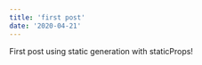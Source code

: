 ```yaml
---
title: 'first post'
date: '2020-04-21'
---
```


First post using static generation with staticProps!